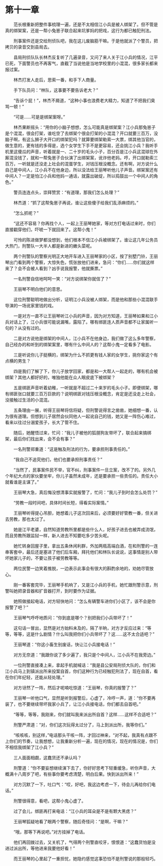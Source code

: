 #	第十一章

　　范长根重新把整件事梳理一遍，还是不太相信江小兵是被人绑架了。但不管是真的绑架案，还是一帮小兔崽子联合起来坑爹妈的把戏，这行为都已触犯刑法。

　　刑事案件还是交给刑侦队吧，我在这儿废脑筋干嘛。于是他就派了个警员，把拷贝的录音交到县局去。

　　县局刑侦队队长林杰反复听了几遍录音，又问了来人关于江小兵的情况，江平已死，下面警员也不再客气，直截了当说他是当地学校里的小混混，很多家长都来报过案。

　　林杰打发人走后，思索一番，和手下人商量。

　　手下队员问：“林队，这事要不要告诉老大？”

　　“告诉个屁！”，林杰不屑道，“这种小事也浪费老大精力，知道了不把我们臭骂一顿！”

　　“可是……可是是绑架案呀。”

　　林杰果断摇头：“用你的小脑子想想，怎么可能真是绑架案？江小兵那兔崽子是个混混，很会打架，谁吃空了去绑架个很会打架的小混混？开口就要三百万，没脑子啊，有这么狮子大开口的绑架犯吗？就算要绑架勒索一大票，绑其他当官的，做生意的，更有钱的多得是，选个女学生下手不是更容易，还会挑江小兵？我听手机里这傻瓜的声音，听着就是一、二十岁的毛头小子，百分百是江小兵这混球在外厮混没钱了，就和一帮兔崽子合伙演了出绑架案，讹诈他老妈。哼，开口就勒索三百万，一听就是还没走上社会的混蛋学生，对钱压根没概念。还有啊，对方说什么自己是中间人，江小兵不在他身边，所以没法给王丽琴听他儿子声音。绑架案还有中间人？一定是怕江小兵和他妈一通话，就露出破绽，所以捣鼓出一个中间人的角色。”

　　警员连连点头，崇拜赞赏：“有道理，那我们怎么处理？”

　　林杰道：“抓了这帮兔崽子再说，谁让这些傻子给我们乱添麻烦的。”

　　“怎么抓呢？”

　　“这还不容易？你再找个人，一起上王丽琴她家，等对方打电话过来时，你们直接戳穿他们，吓唬一下就回来了。这帮小鬼！”

　　可怜的陈进做梦都没想到，他们根本不信江小兵被绑架了。谁让这几年公务员大热门，刑警队一大半人都是新进的嫩头菜呢。

　　两个刑警队的警察光明正大地开车进入王丽琴家的小区，按了别墅门铃，王丽琴出门看到两个警察，大惊失色，慌张放他们进来，急问：“你们……你们就这样来了？会不会被人看到？凶手说我报警，他就撕票。”

　　一名刑警自信地呵呵一笑：“对方说绑架你就信了？”

　　王丽琴不明白他们的意思。

　　这位刑警聪明地做出分析，证明江小兵没被人绑架，而是他和那些小混混联手导演的一场讹家里钱的戏。

　　一是对方一直不让王丽琴听江小兵的声音，因为对方知道，王丽琴如果和江小兵对话上了，江小兵很可能说漏嘴，露陷了。哪有绑匪连人质声音都不让家属听一句的？从没有过的。

　　二是对方说他是绑架的中间人，江小兵不在他身边，我们做了这么多年警察，自己经办的和听到的绑架案里，哪有什么中间人的？这帮小鬼一定看多了电影。

　　三是听说你儿子挺横的，绑架为什么不抓更有钱人家的女学生，挑你家这个有点横的男生？

　　四是我们了解了下，你儿子放学回家，都是和一大帮人一起走的，哪有机会被绑架？其他人都好好的，唯独他能在众人眼皮底下被绑架？

　　五是绑匪声音听着幼稚，一听就是不超过二十来岁的毛头小子。即便绑架，哪有绑匪张口就要三百万巨款的？说明绑匪对钱压根没概念，肯定是还没走上社会，没接触过生活的小混混。

　　五条理由一展，听得王丽琴将信将疑，但刑警说得言之凿凿，她细想一番，认为很有道理。但想到儿子居然会伙同他人一起讹自己的钱，她又是一阵伤心难过，看来以往过分溺爱孩子，长大了管不住。

　　随后，她醒悟过来，忙问：“我儿子被他的狐朋狗友带坏了，联合起来搞绑架，最后你们找出来，会不会有事？”

　　一名刑警郑重道：“这是触及刑法的行为，要承担刑事责任的。”

　　“我自己不追究他们，他们也要承担刑事责任？”

　　“当然了，民事案件民不举，官不纠，刑事案件一旦立案，改不了的。另外几个年纪大点的家伙要坐牢，你儿子虽然未成年，还是要承担一些责任的。责任大小就看谁是主谋了。”

　　王丽琴大急，真后悔没想清事实就报警了，忙问：“我儿子到时会怎么处罚？”

　　“劳教一段时间吧，具体时间长短，得看实际案情。”

　　王丽琴听得提心吊胆，她想着儿子这次回来后，必须要好好管教一番，但关进去劳教，那也太过了。

　　她是江平老婆，自然知道劳教所里都是些什么人，好孩子进去也被弄成流氓，而且劳教所跟监狱一样，新人进去不知要吃多少苦头呢。

　　她忙转身回屋子里，拿出五条休闲利群，外加两瓶高端白酒，在和刑警的一连串客套中，最后还是塞进了他们后车厢，拜托他们和林队长说说，这事情是别人带坏她家儿子的，不要让孩子被劳教等等。

　　两位民警一边笑着推脱，一边表示此事会有很大的斟酌余地的，劝她尽管放心。

　　刚一番客套完毕，王丽琴手机响了，又是江小兵的手机，她忙跟刑警示意，刑警叫她把录音器和扩音器打开，到时要作为证据。

　　她照做接起电话，对方轻快地问：“怎么有辆警车进你们小区了，该不会是你报警了吧？”

　　王丽琴气呼呼地质问：“你到底是哪个？别把我们小兵带坏了！”

　　这句话一冒出，显然是对方始料未及的，隔了半晌，对方才反应过来：“等等，等等，这是什么剧情？什么叫我把你们小兵带坏了？这……这不太合适吧？”

　　王丽琴道：“你这小畜生别废话，快让江小兵接电话！”

　　对方无奈道：“我跟你说了多少遍了，我只是个中间人，江小兵不在我旁边。”

　　一位刑警直接凑上来，拿起手机就喊话：“我是县公安局刑侦大队的，你们和江小兵马上到镇派出所来投案自首，你们这种行为已经触犯刑法了，现在自首，看在你们年纪轻，还能从轻处理。”

　　对方讶然了一阵，然后才呢喃吃惊道：“王丽琴，你真的报警了？”

　　王丽琴一听他口气，显然是听到报警后，心虚了，冷哼一声，道：“你不要再装了，也不要继续带坏我家小兵了，让江小兵接电话，你们都去自首吧。”

　　“等等，等等，我刚来，你们就叫我来派出所自首？这样……这样不合适吧？”

　　刑警严肃道：“对，你们这次玩得太过分了，马上到派出所，我等你们。”

　　“咳咳咳，别这样，”电话那头干咳一阵，才回过神来，“对不起，我真有点跟不上你们的节奏，让我想想，让我重新分析一遍，现在的情况，现在的情况是，你们不相信我绑架了江小兵？”

　　三人面面相觑，这蠢货还不承认吗？

　　刑警道：“你不要妄想继续演下去了，你好好思考下轻重缓急，听你声音，大概满十八周岁了吧，有些事你要考虑清楚，明白后果。快到派出所来！”

　　对方沉默了一下，吐口气：“哎，好吧，我这边考虑一下，待会儿再给你们电话。”

　　刑警很得意，看吧，这帮小鬼心虚了。

　　过了会儿，绑匪再打来电话：“江小兵的耳朵是不是有颗大黑痣？”

　　王丽琴狐疑地看了眼两个警察，随后奇怪问：“是啊，干嘛？”

　　“哦，那等下再说吧。”对方挂掉了电话。

　　他们再回拨过去，又关机了，气得两个刑警直咬牙，恨恨道：“这蠢货怕是没进过派出所，等他进来我要他好看！”

　　而王丽琴的心里起了一重担忧，她隐约感觉这事恐怕不是刑警说的那般轻巧。